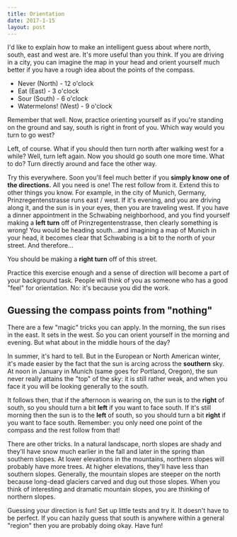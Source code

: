 ```yaml
---
title: Orientation
date: 2017-1-15
layout: post
---
```


I'd like to explain how to make an intelligent guess about where
north, south, east and west are. It's more useful than you think.
If you are driving in a city, you can imagine the map in your head and orient
yourself much better if you have a rough idea about the points of the
compass.

* Never (North) - 12 o'clock
* Eat (East) - 3 o'clock
* Sour (South) - 6 o'clock
* Watermelons! (West) - 9 o'clock

Remember that well. Now, practice orienting yourself as if you're standing on
the ground and say, south is right in front of you. Which way would you turn
to go west?

Left, of course. What if you should then turn north after walking west
for a while? Well, turn left again. Now you should go south one more time.
What to do? Turn directly around and face the other way.

Try this everywhere. Soon you'll feel much better if you **simply know
one of the directions.** All you need is one! The rest follow from it.
Extend this to other things you know. For example, in the city of
Munich, Germany, Prinzregentenstrasse runs east / west. If it's evening,
and you are driving along it, and the sun is in your eyes, then you are traveling
west. If you have a dinner appointment in the Schwabing neighborhood,
and you find yourself making a **left turn** off of Prinzregentenstrasse, then
clearly something is wrong! You would be heading south...and imagining a
map of Munich in your head, it becomes clear that Schwabing is a bit to the
north of your street. And therefore...

You should be making a **right turn** off of this street.

Practice this exercise enough and a sense of direction will become a part of
your background task. People will think of you as someone who has a good "feel"
for orientation. No: it's because you did the work.

## Guessing the compass points from "nothing"

There are a few "magic" tricks you can apply. In the morning, the sun rises in the
east. It sets in the west. So you can orient yourself in the morning and evening.
But what about in the middle hours of the day?

In summer, it's hard to tell. But in the European or North American winter, it's made
easier by the fact that the sun is arcing across the **southern** sky. At noon in
January in Munich (same goes for Portland, Oregon), the sun never really attains the
"top" of the sky: it is still rather weak, and when you face it you will be looking
generally to the south.

It follows then, that if the afternoon is wearing on, the sun is to the **right**
of south, so you should turn a bit **left** if you want to face south. If it's still morning then
the sun is to the **left** of south, so you should turn a bit **right** if you
want to face south. Remember: you only need one point of the compass and the
rest follow from that!

There are other tricks. In a natural landscape, north slopes are shady and they'll have
snow much earlier in the fall and later in the spring than southern slopes.
At lower elevations in the mountains, northern slopes will probably have more
trees. At higher elevations, they'll have less than southern slopes. Generally, the
mountain slopes are steeper on the north because long-dead glaciers carved and
dug out those slopes. When you think of interesting and dramatic mountain slopes, you
are thinking of northern slopes.

Guessing your direction is fun! Set up little tests and try it. It doesn't have to be
perfect. If you can hazily guess that south is anywhere within a general "region"
then you are probably doing okay. Have fun!

